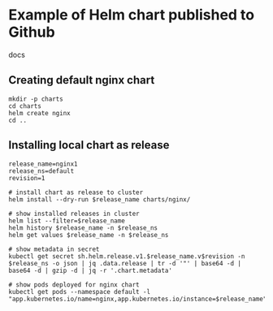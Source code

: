 # Example of Helm chart published to Github

docs

## Creating default nginx chart
```
mkdir -p charts
cd charts
helm create nginx
cd ..
```

## Installing local chart as release

```
release_name=nginx1
release_ns=default
revision=1

# install chart as release to cluster
helm install --dry-run $release_name charts/nginx/

# show installed releases in cluster
helm list --filter=$release_name
helm history $release_name -n $release_ns
helm get values $release_name -n $release_ns

# show metadata in secret
kubectl get secret sh.helm.release.v1.$release_name.v$revision -n $release_ns -o json | jq .data.release | tr -d '"' | base64 -d | base64 -d | gzip -d | jq -r '.chart.metadata'

# show pods deployed for nginx chart
kubectl get pods --namespace default -l "app.kubernetes.io/name=nginx,app.kubernetes.io/instance=$release_name"

```

